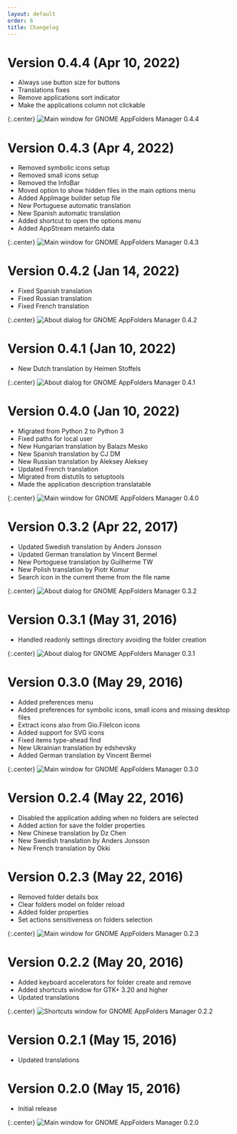 ```yaml
---
layout: default
order: 6
title: Changelog
---
```

# Version 0.4.4 (Apr 10, 2022)
* Always use button size for buttons
* Translations fixes
* Remove applications sort indicator
* Make the applications column not clickable

{:.center}
![Main window for GNOME AppFolders Manager 0.4.4](/resources/gnome-appfolders-manager/archive/v0.4.4/english/main.png)

# Version 0.4.3 (Apr 4, 2022)
* Removed symbolic icons setup
* Removed small icons setup
* Removed the InfoBar
* Moved option to show hidden files in the main options menu
* Added AppImage builder setup file
* New Portuguese automatic translation
* New Spanish automatic translation
* Added shortcut to open the options menu
* Added AppStream metainfo data

{:.center}
![Main window for GNOME AppFolders Manager 0.4.3](/resources/gnome-appfolders-manager/archive/v0.4.3/english/main.png)

# Version 0.4.2 (Jan 14, 2022)
* Fixed Spanish translation
* Fixed Russian translation
* Fixed French translation

{:.center}
![About dialog for GNOME AppFolders Manager 0.4.2](/resources/gnome-appfolders-manager/archive/v0.4.2/english/about.png)

# Version 0.4.1 (Jan 10, 2022)
* New Dutch translation by Heimen Stoffels

{:.center}
![About dialog for GNOME AppFolders Manager 0.4.1](/resources/gnome-appfolders-manager/archive/v0.4.1/english/about.png)

# Version 0.4.0 (Jan 10, 2022)
* Migrated from Python 2 to Python 3
* Fixed paths for local user
* New Hungarian translation by Balazs Mesko
* New Spanish translation by CJ DM
* New Russian translation by Aleksey Aleksey
* Updated French translation
* Migrated from distutils to setuptools
* Made the application description translatable

{:.center}
![Main window for GNOME AppFolders Manager 0.4.0](/resources/gnome-appfolders-manager/archive/v0.4.0/english/main.png)

# Version 0.3.2 (Apr 22, 2017)
* Updated Swedish translation by Anders Jonsson
* Updated German translation by Vincent Bermel
* New Portoguese translation by Guilherme TW
* New Polish translation by Piotr Komur
* Search icon in the current theme from the file name

{:.center}
![About dialog for GNOME AppFolders Manager 0.3.2](/resources/gnome-appfolders-manager/archive/v0.3.2/english/about.png)

# Version 0.3.1 (May 31, 2016)
* Handled readonly settings directory avoiding the folder creation

{:.center}
![About dialog for GNOME AppFolders Manager 0.3.1](/resources/gnome-appfolders-manager/archive/v0.3.1/english/about.png)

# Version 0.3.0 (May 29, 2016)

* Added preferences menu
* Added preferences for symbolic icons, small icons and missing desktop files
* Extract icons also from Gio.FileIcon icons
* Added support for SVG icons
* Fixed items type-ahead find
* New Ukrainian translation by edshevsky
* Added German translation by Vincent Bermel

{:.center}
![Main window for GNOME AppFolders Manager 0.3.0](/resources/gnome-appfolders-manager/archive/v0.3.0/english/main.png)

# Version 0.2.4 (May 22, 2016)

* Disabled the application adding when no folders are selected
* Added action for save the folder properties
* New Chinese translation by Dz Chen
* New Swedish translation by Anders Jonsson
* New French translation by Okki

# Version 0.2.3 (May 22, 2016)

* Removed folder details box
* Clear folders model on folder reload
* Added folder properties
* Set actions sensitiveness on folders selection

{:.center}
![Main window for GNOME AppFolders Manager 0.2.3](/resources/gnome-appfolders-manager/archive/v0.2.3/english/main.png)

# Version 0.2.2 (May 20, 2016)

* Added keyboard accelerators for folder create and remove
* Added shortcuts window for GTK+ 3.20 and higher
* Updated translations

{:.center}
![Shortcuts window for GNOME AppFolders Manager 0.2.2](/resources/gnome-appfolders-manager/archive/v0.2.2/english/shortcuts.png)

# Version 0.2.1 (May 15, 2016)

* Updated translations


# Version 0.2.0 (May 15, 2016)

* Initial release

{:.center}
![Main window for GNOME AppFolders Manager 0.2.0](/resources/gnome-appfolders-manager/archive/v0.2.0/english/main.png)